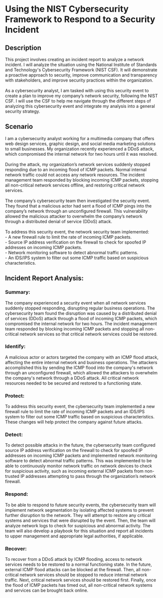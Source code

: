 <h1>Using the NIST Cybersecurity Framework to Respond to a Security Incident</h1>

<h2>Description</h2>
This project involves creating an incident report to analyze a network incident. I will analyze the situation using the National Institute of Standards and Technology's Cybersecurity Framework (NIST CSF). It will demonstrate a proactive approach to security, improve communication and transparency with stakeholders, and improve security practices within the organization.
<br />
<br />
As a cybersecurity analyst, I am tasked with using this security event to create a plan to improve my company’s network security, following the NIST CSF. I will use the CSF to help me navigate through the different steps of analyzing this cybersecurity event and integrate my analysis into a general security strategy.

<h2>Scenario</h2>
I am a cybersecurity analyst working for a multimedia company that offers web design services, graphic design, and social media marketing solutions to small businesses. My organization recently experienced a DDoS attack, which compromised the internal network for two hours until it was resolved.
<br />
<br />
During the attack, my organization’s network services suddenly stopped responding due to an incoming flood of ICMP packets. Normal internal network traffic could not access any network resources. The incident management team responded by blocking incoming ICMP packets, stopping all non-critical network services offline, and restoring critical network services. 
<br />
<br />
The company’s cybersecurity team then investigated the security event. They found that a malicious actor had sent a flood of ICMP pings into the company’s network through an unconfigured firewall. This vulnerability allowed the malicious attacker to overwhelm the company’s network through a distributed denial of service (DDoS) attack. 
<br />
<br />
To address this security event, the network security team implemented: 
<br />
- A new firewall rule to limit the rate of incoming ICMP packets.
<br />
- Source IP address verification on the firewall to check for spoofed IP addresses on incoming ICMP packets.
<br />
- Network monitoring software to detect abnormal traffic patterns.
<br />
- An IDS/IPS system to filter out some ICMP traffic based on suspicious characteristics.
<br />

<h2>Incident Report Analysis:</h2>

<h3>Summary:</h3>
The company experienced a security event when all network services suddenly stopped responding, disrupting regular business operations. The cybersecurity team found the disruption was caused by a distributed denial of services (DDoS) attack through a flood of incoming ICMP packets, which compromised the internal network for two hours. The incident management team responded by blocking incoming ICMP packets and stopping all non-critical network services so that critical network services could be restored.

<h3>Identify:</h3>
A malicious actor or actors targeted the company with an ICMP flood attack, affecting the entire internal network and business operations. The attackers accomplished this by sending the ICMP flood into the company's network through an unconfigured firewall, which allowed the attackers to overwhelm the company's network through a DDoS attack. All critical network resources needed to be secured and restored to a functioning state. 

<h3>Protect:</h3>
To address this security event, the cybersecurity team implemented a new firewall rule to limit the rate of incoming ICMP packets and an IDS/IPS system to filter out some ICMP traffic based on suspicious characteristics. These changes will help protect the company against future attacks.

<h3>Detect:</h3>
To detect possible attacks in the future, the cybersecurity team configured source IP address verification on the firewall to check for spoofed IP addresses on incoming ICMP packets and implemented network monitoring software to detect abnormal traffic patterns. This was implemented to be able to continuously monitor network traffic on network devices to check for suspicious activity, such as incoming external ICMP packets from non-trusted IP addresses attempting to pass through the organization’s network firewall. 

<h3>Respond:</h3>
To be able to respond to future security events, the cybersecurity team will implement network segmentation by isolating affected systems to prevent further disruption to the network. They will attempt to restore any critical systems and services that were disrupted by the event. Then, the team will analyze network logs to check for suspicious and abnormal activity. The team will also develop a playbook for this situation and report all incidents to upper management and appropriate legal authorities, if applicable. 

<h3>Recover:</h3>
To recover from a DDoS attack by ICMP flooding, access to network services needs to be restored to a normal functioning state. In the future, external ICMP flood attacks can be blocked at the firewall. Then, all non-critical network services should be stopped to reduce internal network traffic. Next, critical network services should be restored first. Finally, once the flood of ICMP packets has timed out, all non-critical network systems and services can be brought back online.



